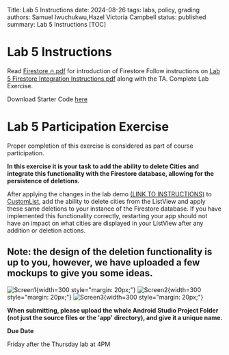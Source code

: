 Title: Lab 5 Instructions
date: 2024-08-26
tags: labs, policy, grading
authors: Samuel Iwuchukwu,Hazel Victoria Campbell
status: published
summary: Lab 5 Instructions
[TOC]

# Lab 5 Instructions

Read [Firestore 🔥.pdf]({attach}slides/Firestore.pdf) for introduction of Firestore
Follow instructions on [Lab 5 Firestore Integration Instructions.pdf]({attach}slides/Lab5FInteg.pdf) along with the TA.
Complete Lab Exercise.

Download Starter Code [here]({attach}slides/Lab5_W24.zip)

# Lab 5 Participation Exercise

Proper completion of this exercise is considered as part of course participation.

**In this exercise it is your task to add the ability to delete Cities and integrate this functionality with the Firestore database, allowing for the persistence of deletions.**

After applying the changes in the lab demo [(LINK TO INSTRUCTIONS)]({attach}slides/Lab5FInteg.pdf) to [CustomList](https://github.com/simpleParadox/CMPUT-301-CustomList), add the ability to delete cities from the ListView and apply these same deletions to your instance of the Firestore database. If you have implemented this functionality correctly, restarting your app should not have an impact on what cities are displayed in your ListView after any addition or deletion actions.

## **Note: the design of the deletion functionality is up to you, however, we have uploaded a few mockups to give you some ideas.**

![Screen1]({attach}../images/lab5/lab5_img1.png){width=300 style="margin: 20px;"}
![Screen2]({attach}../images/lab5/lab5_img2.png){width=300 style="margin: 20px;"}
![Screen3]({attach}../images/lab5/lab5_img3.png){width=300 style="margin: 20px;"}

**When submitting, please upload the whole Android Studio Project Folder (not just the source files or the 'app' directory), and give it a unique name.**

**Due Date**

Friday after the Thursday lab at 4PM